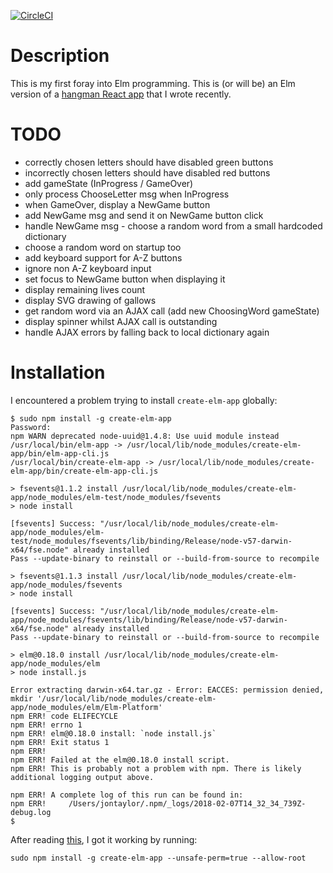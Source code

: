 [![CircleCI](https://circleci.com/gh/taylorjg/hangman-elm/tree/master.svg?style=svg)](https://circleci.com/gh/taylorjg/hangman-elm/tree/master)

# Description

This is my first foray into Elm programming.
This is (or will be) an Elm version of a [hangman React app](https://github.com/taylorjg/hangman) that I wrote recently.

# TODO

* correctly chosen letters should have disabled green buttons
* incorrectly chosen letters should have disabled red buttons
* add gameState (InProgress / GameOver)
* only process ChooseLetter msg when InProgress
* when GameOver, display a NewGame button
* add NewGame msg and send it on NewGame button click
* handle NewGame msg - choose a random word from a small hardcoded dictionary
* choose a random word on startup too
* add keyboard support for A-Z buttons
* ignore non A-Z keyboard input
* set focus to NewGame button when displaying it
* display remaining lives count
* display SVG drawing of gallows
* get random word via an AJAX call (add new ChoosingWord gameState)
* display spinner whilst AJAX call is outstanding
* handle AJAX errors by falling back to local dictionary again

# Installation

I encountered a problem trying to install `create-elm-app` globally:

```
$ sudo npm install -g create-elm-app
Password:
npm WARN deprecated node-uuid@1.4.8: Use uuid module instead
/usr/local/bin/elm-app -> /usr/local/lib/node_modules/create-elm-app/bin/elm-app-cli.js
/usr/local/bin/create-elm-app -> /usr/local/lib/node_modules/create-elm-app/bin/create-elm-app-cli.js

> fsevents@1.1.2 install /usr/local/lib/node_modules/create-elm-app/node_modules/elm-test/node_modules/fsevents
> node install

[fsevents] Success: "/usr/local/lib/node_modules/create-elm-app/node_modules/elm-test/node_modules/fsevents/lib/binding/Release/node-v57-darwin-x64/fse.node" already installed
Pass --update-binary to reinstall or --build-from-source to recompile

> fsevents@1.1.3 install /usr/local/lib/node_modules/create-elm-app/node_modules/fsevents
> node install

[fsevents] Success: "/usr/local/lib/node_modules/create-elm-app/node_modules/fsevents/lib/binding/Release/node-v57-darwin-x64/fse.node" already installed
Pass --update-binary to reinstall or --build-from-source to recompile

> elm@0.18.0 install /usr/local/lib/node_modules/create-elm-app/node_modules/elm
> node install.js

Error extracting darwin-x64.tar.gz - Error: EACCES: permission denied, mkdir '/usr/local/lib/node_modules/create-elm-app/node_modules/elm/Elm-Platform'
npm ERR! code ELIFECYCLE
npm ERR! errno 1
npm ERR! elm@0.18.0 install: `node install.js`
npm ERR! Exit status 1
npm ERR!
npm ERR! Failed at the elm@0.18.0 install script.
npm ERR! This is probably not a problem with npm. There is likely additional logging output above.

npm ERR! A complete log of this run can be found in:
npm ERR!     /Users/jontaylor/.npm/_logs/2018-02-07T14_32_34_739Z-debug.log
$ 
```

After reading [this](https://github.com/gdotdesign/elm-github-install/issues/21), I got it working by running:

```
sudo npm install -g create-elm-app --unsafe-perm=true --allow-root
```
